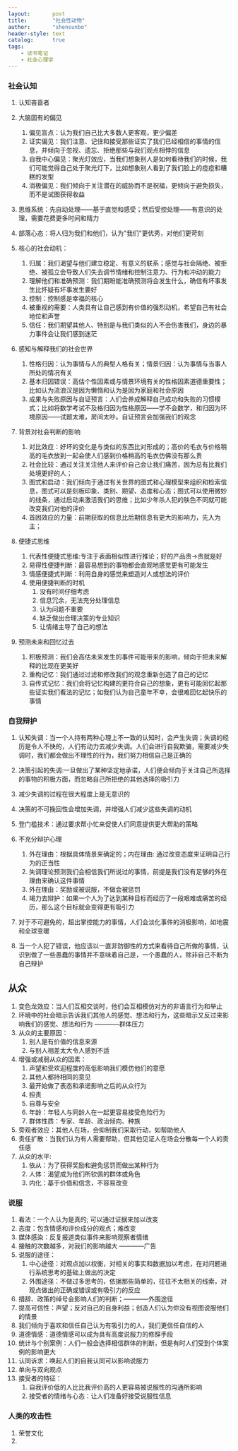 ```yaml
---
layout:       post
title:        "社会性动物"
author:       "shensunbo"
header-style: text
catalog:      true
tags:
    - 读书笔记
    - 社会心理学 
---
```


### 社会认知  
1. 认知吝啬者  
2. 大脑固有的偏见 
   1. 偏见盲点：认为我们自己比大多数人更客观，更少偏差
   2. 证实偏见：我们注意、记住和接受那些证实了我们已经相信的事情的信息，并倾向于忽视、遗忘、拒绝那些与我们观点相悖的信息
   3. 自我中心偏见：聚光灯效应，当我们想象别人是如何看待我们的时候，我们可能觉得自己处于聚光灯下，比如想象别人看到了我们脸上的痘痘和糟糕的发型
   4. 消极偏见：我们倾向于关注潜在的威胁而不是祝福，更倾向于避免损失，而不是试图获得收益

3. 思维系统：先自动处理——基于直觉和感受；然后受控处理——有意识的处理，需要花费更多时间和精力
4. 部落心态：将人归为我们和他们，认为"我们"更优秀，对他们更苛刻
5. 核心的社会动机：
   1. 归属：我们渴望与他们建立稳定、有意义的联系；感觉与社会隔绝、被拒绝、被孤立会导致人们失去调节情绪和控制注意力、行为和冲动的能力
   2. 理解他们和准确预测：我们期盼能准确预测将会发生什么，确信有坏事发生比怀疑有坏事发生要好
   3. 控制：控制感是幸福的核心
   4. 被重视的需要：人类具有让自己感到有价值的强烈动机，希望自己有社会地位和声誉
   5. 信任：我们期望其他人、特别是与我们类似的人不会伤害我们，身边的暴力事件会让我们感到迷茫
6. 感知与解释我们的社会世界
   1. 性格归因：认为事情与人的典型人格有关；情景归因：认为事情与当事人所处的情况有关
   2. 基本归因错误：高估个性因素或与情景环境有关的性格因素道德重要性；比如认为流浪汉是因为懒惰和认为是因为家庭和社会原因
   3. 成果与失败原因与自证预言：人们会养成解释自己成功和失败的习惯模式；比如将数学考试不及格归因为性格原因——学不会数学，和归因为环境原因——试题太难，房间太吵。自证预言会加强我们的观念
7. 背景对社会判断的影响
   1. 对比效应：好坏的变化是与类似的东西比对形成的；高价的毛衣与价格稍高的毛衣放到一起会使人们感到价格稍高的毛衣仿佛没有那么贵
   2. 社会比较：通过关注关注他人来评价自己会让我们痛苦，因为总有比我们处境更好的人；
   3. 图式和启动：我们倾向于通过有关世界的图式和心理模型来组织和检索信息，图式可以是刻板印象、类别、期望、态度和心态；图式可以使用微妙的线条，通过启动来激活我们的思维；比如少年杀人犯的肤色不同就可能改变我们对他的评价
   4. 首因效应的力量：前期获取的信息比后期信息有更大的影响力，先入为主；

8. 便捷式思维
   1. 代表性便捷式思维:专注于表面相似性进行推论；好的产品贵->贵就是好
   2. 易得性便捷判断：最容易想到的事物都会直观地感觉更有可能发生
   3. 情感便捷式判断：利用自身的感觉来塑造对人或想法的评价
   4. 使用便捷判断的时机
      1. 没有时间仔细考虑
      2. 信息冗余，无法充分处理信息
      3. 认为问题不重要
      4. 缺乏做出合理决策的专业知识
      5. 让情绪主导了自己的想法

9. 预测未来和回忆过去
   1.  积极预测：我们会高估未来发生的事件可能带来的影响，倾向于把未来解释的比现在更美好
   2.  重构记忆：我们通过过滤和修改我们的观念重新创造了自己的记忆
   3.  自传式记忆：我们会将记忆构建的更符合自己的想象，更有可能回忆起那些证实我们看法的记忆；如我们认为自己童年不幸，会很难回忆起快乐的事情

### 自我辩护
1. 认知失调：当一个人持有两种心理上不一致的认知时，会产生失调；失调的经历是令人不快的，人们有动力去减少失调。人们会进行自我欺骗，需要减少失调时，我们都会做出不理性的行为，我们努力相信自己是正确的
2. 决策引起的失调:一旦做出了某种坚定地承诺，人们便会倾向于关注自己所选择的事物的积极方面，而忽略自己所拒绝的其他选择的吸引力
3. 减少失调的过程在很大程度上是无意识的
4. 决策的不可挽回性会增加失调，并增强人们减少这些失调的动机
5. 登门槛技术：通过要求帮小忙来促使人们同意提供更大帮助的策略
6. 不充分辩护心理
   1. 外在理由：根据具体情景来确定的；内在理由: 通过改变态度来证明自己行为的正当性
   2. 失调理论预测我们会相信我们所说过的事情，前提是我们没有足够的外在理由来确认这件事情
   3. 外在理由：奖励或被说服，不做会被惩罚
   4. 竭力去辩护：如果一个人为了达到某种目标而经历了一段艰难或痛苦的经历，那么这个目标就会变得更有吸引力
   
7. 对于不可避免的，超出掌控能力的事情，人们会淡化事件的消极影响，如地震和全球变暖
8. 当一个人犯了错误，他应该以一直非防御性的方式来看待自己所做的事情，认识到做了一些愚蠢的事情并不意味着自己是，一个愚蠢的人，除非自己不断为自己辩护

## 从众
1. 变色龙效应：当人们互相交谈时，他们会互相模仿对方的非语言行为和举止
2. 环境中的社会暗示告诉我们其他人的感觉、想法和行为，这些暗示又反过来影响我们的感觉、想法和行为  ————群体压力  
3. 从众的主要原因：
    1. 别人是有价值的信息来源
    2. 与别人相差太大令人感到不适
4. 增强或减弱从众的因素：
    1. 声望和受欢迎程度的高低影响我们模仿他们的意愿
    2. 其他人都持相同的意见
    3. 最开始做了表态和承诺影响之后的从众行为
    4. 担责
    5. 自尊与安全
    6. 年龄：年轻人与同龄人在一起更容易接受危险行为
    7. 群体性质：专家、年龄、政治倾向、种族
5. 旁观者效应：其他人在场，会抑制我们采取行动，如帮助他人
6. 责任扩散：当我们认为有人需要帮助，但其他见证人在场会分散每一个人的责任感
7. 从众的水平:
    1. 依从：为了获得奖励和避免惩罚而做出某种行为
    2. 人体：渴望成为他们所钦佩的群体或角色
    3. 内化：基于价值和信念，不容易改变

### 说服
1. 看法：一个人认为是真的; 可以通过证据来加以改变
2. 态度：包含情感和评价成分的观点；难改变
3. 媒体感染：反复报道类似事件来影响观察者情绪
4. 接触的次数越多，对我们的影响越大 ————广告
5. 说服的途径：
    1. 中心途径：对观点加以权衡，对相关的事实和数据加以考虑，在对问题进行系统思考的基础上做出的决定
    2. 外围途径：不做过多思考的，依据那些简单的，往往不太相关的线索，对观点做出的正确或错误或有吸引力的反应
6. 措辞、政策的绰号会影响人们的判断；————外围途径
7. 提高可信性：声望；反对自己的自身利益；创造人们认为你没有视图说服他们的情景
8. 我们倾向于喜欢和信任自己认为有吸引力的人，我们更信任自信的人
9. 道德情感：道德情感可以成为具有高度说服力的修辞手段
10. 统计与个别案例：人们一般会选择相信群体的判断，但是有时人们受到个体案例的影响更大
11. 认同诉求：唤起人们的自我认同可以影响说服力
12. 单向与双向观点
13. 接受者的特征：
    1.  自我评价低的人比比我评价高的人更容易被说服性的沟通所影响
    2.  接受者的情绪与心态：让人们准备好接受说服性信息

### 人类的攻击性
1. 荣誉文化
2. 